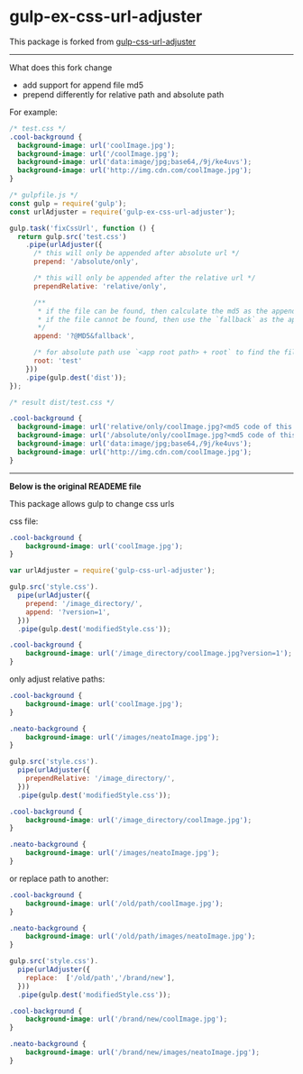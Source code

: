 gulp-ex-css-url-adjuster
=====================
This package is forked from [gulp-css-url-adjuster](https://github.com/trentearl/gulp-css-url-adjuster)

---
What does this fork change
- add support for append file md5
- prepend differently for relative path and absolute path

For example:

```css
/* test.css */
.cool-background {
  background-image: url('coolImage.jpg');
  background-image: url('/coolImage.jpg');
  background-image: url('data:image/jpg;base64,/9j/ke4uvs');
  background-image: url('http://img.cdn.com/coolImage.jpg');
}
```

```js
/* gulpfile.js */
const gulp = require('gulp');
const urlAdjuster = require('gulp-ex-css-url-adjuster');

gulp.task('fixCssUrl', function () {
  return gulp.src('test.css')
    .pipe(urlAdjuster({
      /* this will only be appended after absolute url */
      prepend: '/absolute/only',

      /* this will only be appended after the relative url */
      prependRelative: 'relative/only',

      /**
       * if the file can be found, then calculate the md5 as the appending tag;
       * if the file cannot be found, then use the `fallback` as the appending tag
       */
      append: '?@MD5&fallback',

      /* for absolute path use `<app root path> + root` to find the file, when calculate the md5 code */
      root: 'test'
    }))
    .pipe(gulp.dest('dist'));
});

```
```css
/* result dist/test.css */

.cool-background {
  background-image: url('relative/only/coolImage.jpg?<md5 code of this image file or the fallback string>');
  background-image: url('/absolute/only/coolImage.jpg?<md5 code of this image file or the fallback string>');
  background-image: url('data:image/jpg;base64,/9j/ke4uvs');
  background-image: url('http://img.cdn.com/coolImage.jpg');
}
```
---
**Below is the original READEME file**

This package allows gulp to change css urls

css file:
```css
.cool-background {
    background-image: url('coolImage.jpg');
}
```
```js
var urlAdjuster = require('gulp-css-url-adjuster');

gulp.src('style.css').
  pipe(urlAdjuster({
    prepend: '/image_directory/',
    append: '?version=1',
  }))
  .pipe(gulp.dest('modifiedStyle.css'));
```
```css
.cool-background {
    background-image: url('/image_directory/coolImage.jpg?version=1');
}
```

only adjust relative paths:
```css
.cool-background {
    background-image: url('coolImage.jpg');
}

.neato-background {
    background-image: url('/images/neatoImage.jpg');
}
```
```js
gulp.src('style.css').
  pipe(urlAdjuster({
    prependRelative: '/image_directory/',
  }))
  .pipe(gulp.dest('modifiedStyle.css'));
```
```css
.cool-background {
    background-image: url('/image_directory/coolImage.jpg');
}

.neato-background {
    background-image: url('/images/neatoImage.jpg');
}
```
or replace path to another:
```css
.cool-background {
    background-image: url('/old/path/coolImage.jpg');
}

.neato-background {
    background-image: url('/old/path/images/neatoImage.jpg');
}
```
```js
gulp.src('style.css').
  pipe(urlAdjuster({
    replace:  ['/old/path','/brand/new'],
  }))
  .pipe(gulp.dest('modifiedStyle.css'));
```
```css
.cool-background {
    background-image: url('/brand/new/coolImage.jpg');
}

.neato-background {
    background-image: url('/brand/new/images/neatoImage.jpg');
}
```
